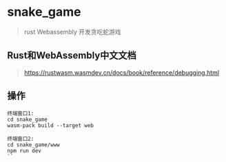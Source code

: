 # snake_game
> rust Webassembly 开发贪吃蛇游戏


## Rust和WebAssembly中文文档
> https://rustwasm.wasmdev.cn/docs/book/reference/debugging.html

## 操作
```shell
终端窗口1:
cd snake_game
wasm-pack build --target web

终端窗口2:
cd snake_game/www
npm run dev
``



